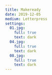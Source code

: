 ```yaml
---
title: Makeready
date: 2019-12-05
medium: Letterpress
settings:
  01.jpg:
    full: true
    text: dark
  04.jpg:
    full: true
    text: dark
  08.jpg:
    full: true
    text: dark
---
```


